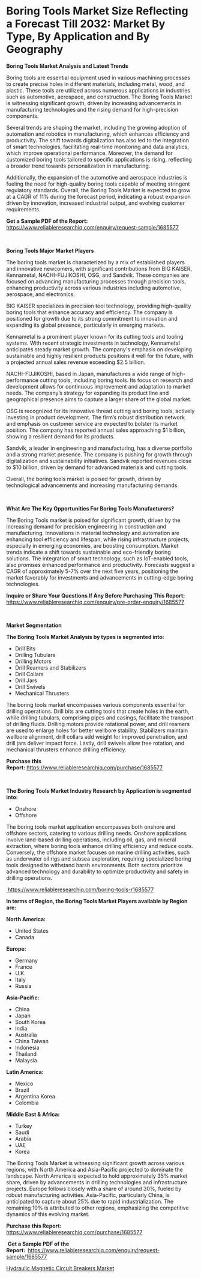 <p><h1>Boring Tools Market Size Reflecting a Forecast Till 2032: Market By Type, By Application and By Geography</h1></p><p><strong>Boring Tools Market Analysis and Latest Trends</strong></p>
<p><p>Boring tools are essential equipment used in various machining processes to create precise holes in different materials, including metal, wood, and plastic. These tools are utilized across numerous applications in industries such as automotive, aerospace, and construction. The Boring Tools Market is witnessing significant growth, driven by increasing advancements in manufacturing technologies and the rising demand for high-precision components.</p><p>Several trends are shaping the market, including the growing adoption of automation and robotics in manufacturing, which enhances efficiency and productivity. The shift towards digitalization has also led to the integration of smart technologies, facilitating real-time monitoring and data analytics, which improve operational performance. Moreover, the demand for customized boring tools tailored to specific applications is rising, reflecting a broader trend towards personalization in manufacturing.</p><p>Additionally, the expansion of the automotive and aerospace industries is fueling the need for high-quality boring tools capable of meeting stringent regulatory standards. Overall, the Boring Tools Market is expected to grow at a CAGR of 11% during the forecast period, indicating a robust expansion driven by innovation, increased industrial output, and evolving customer requirements.</p></p>
<p><strong>Get a Sample PDF of the Report:&nbsp;</strong> <a href="https://www.reliableresearchiq.com/enquiry/request-sample/1685577?utm_campaign=2282&utm_medium=2&utm_source=Github&utm_content=ia&utm_term=10042025&utm_id=boring-tools">https://www.reliableresearchiq.com/enquiry/request-sample/1685577</a></p>
<p>&nbsp;</p>
<p><strong>Boring Tools Major Market Players</strong></p>
<p><p>The boring tools market is characterized by a mix of established players and innovative newcomers, with significant contributions from BIG KAISER, Kennametal, NACHI-FUJIKOSHI, OSG, and Sandvik. These companies are focused on advancing manufacturing processes through precision tools, enhancing productivity across various industries including automotive, aerospace, and electronics.</p><p>BIG KAISER specializes in precision tool technology, providing high-quality boring tools that enhance accuracy and efficiency. The company is positioned for growth due to its strong commitment to innovation and expanding its global presence, particularly in emerging markets.</p><p>Kennametal is a prominent player known for its cutting tools and tooling systems. With recent strategic investments in technology, Kennametal anticipates steady market growth. The company's emphasis on developing sustainable and highly resilient products positions it well for the future, with a projected annual sales revenue exceeding $2.5 billion.</p><p>NACHI-FUJIKOSHI, based in Japan, manufactures a wide range of high-performance cutting tools, including boring tools. Its focus on research and development allows for continuous improvement and adaptation to market needs. The company’s strategy for expanding its product line and geographical presence aims to capture a larger share of the global market.</p><p>OSG is recognized for its innovative thread cutting and boring tools, actively investing in product development. The firm’s robust distribution network and emphasis on customer service are expected to bolster its market position. The company has reported annual sales approaching $1 billion, showing a resilient demand for its products.</p><p>Sandvik, a leader in engineering and manufacturing, has a diverse portfolio and a strong market presence. The company is pushing for growth through digitalization and sustainability initiatives. Sandvik reported revenues close to $10 billion, driven by demand for advanced materials and cutting tools.</p><p>Overall, the boring tools market is poised for growth, driven by technological advancements and increasing manufacturing demands.</p></p>
<p>&nbsp;</p>
<p><strong>What Are The Key Opportunities For Boring Tools Manufacturers?</strong></p>
<p><p>The Boring Tools market is poised for significant growth, driven by the increasing demand for precision engineering in construction and manufacturing. Innovations in material technology and automation are enhancing tool efficiency and lifespan, while rising infrastructure projects, especially in emerging economies, are boosting consumption. Market trends indicate a shift towards sustainable and eco-friendly boring solutions. The integration of smart technology, such as IoT-enabled tools, also promises enhanced performance and productivity. Forecasts suggest a CAGR of approximately 5-7% over the next five years, positioning the market favorably for investments and advancements in cutting-edge boring technologies.</p></p>
<p><strong>Inquire or Share Your Questions If Any Before Purchasing This Report:</strong> <a href="https://www.reliableresearchiq.com/enquiry/pre-order-enquiry/1685577?utm_campaign=2282&utm_medium=2&utm_source=Github&utm_content=ia&utm_term=10042025&utm_id=boring-tools">https://www.reliableresearchiq.com/enquiry/pre-order-enquiry/1685577</a></p>
<p>&nbsp;</p>
<p><strong>Market Segmentation</strong></p>
<p><strong>The Boring Tools Market Analysis by types is segmented into:</strong></p>
<p><ul><li>Drill Bits</li><li>Drilling Tubulars</li><li>Drilling Motors</li><li>Drill Reamers and Stabilizers</li><li>Drill Collars</li><li>Drill Jars</li><li>Drill Swivels</li><li>Mechanical Thrusters</li></ul></p>
<p><p>The boring tools market encompasses various components essential for drilling operations. Drill bits are cutting tools that create holes in the earth, while drilling tubulars, comprising pipes and casings, facilitate the transport of drilling fluids. Drilling motors provide rotational power, and drill reamers are used to enlarge holes for better wellbore stability. Stabilizers maintain wellbore alignment, drill collars add weight for improved penetration, and drill jars deliver impact force. Lastly, drill swivels allow free rotation, and mechanical thrusters enhance drilling efficiency.</p></p>
<p><strong>Purchase this Report:&nbsp;</strong><a href="https://www.reliableresearchiq.com/purchase/1685577?utm_campaign=2282&utm_medium=2&utm_source=Github&utm_content=ia&utm_term=10042025&utm_id=boring-tools">https://www.reliableresearchiq.com/purchase/1685577</a></p>
<p>&nbsp;</p>
<p><strong>The Boring Tools Market Industry Research by Application is segmented into:</strong></p>
<p><ul><li>Onshore</li><li>Offshore</li></ul></p>
<p><p>The boring tools market application encompasses both onshore and offshore sectors, catering to various drilling needs. Onshore applications involve land-based drilling operations, including oil, gas, and mineral extraction, where boring tools enhance drilling efficiency and reduce costs. Conversely, the offshore market focuses on marine drilling activities, such as underwater oil rigs and subsea exploration, requiring specialized boring tools designed to withstand harsh environments. Both sectors prioritize advanced technology and durability to optimize productivity and safety in drilling operations.</p></p>
<p><a href="https://www.reliableresearchiq.com/boring-tools-r1685577?utm_campaign=2282&utm_medium=2&utm_source=Github&utm_content=ia&utm_term=10042025&utm_id=boring-tools">&nbsp;https://www.reliableresearchiq.com/boring-tools-r1685577</a></p>
<p><strong>In terms of Region, the Boring Tools Market Players available by Region are:</strong></p>
<p>
    <p> <strong> North America: </strong>
        <ul>
            <li>United States</li>
            <li>Canada</li>
        </ul>
        </p> 
    <p> <strong> Europe: </strong>
        <ul>
            <li>Germany</li>
            <li>France</li>
            <li>U.K.</li>
            <li>Italy</li>
            <li>Russia</li>
        </ul>
        </p> 
    <p> <strong> Asia-Pacific: </strong>
        <ul>
            <li>China</li>
            <li>Japan</li>
            <li>South Korea</li>
            <li>India</li>
            <li>Australia</li>
            <li>China Taiwan</li>
            <li>Indonesia</li>
            <li>Thailand</li>
            <li>Malaysia</li>
        </ul>
        </p> 
    <p> <strong> Latin America: </strong>
        <ul>
            <li>Mexico</li>
            <li>Brazil</li>
            <li>Argentina Korea</li>
            <li>Colombia</li>
        </ul>
        </p> 
    <p> <strong> Middle East & Africa: </strong>
        <ul>
            <li>Turkey</li>
            <li>Saudi</li>
            <li>Arabia</li>
            <li>UAE</li>
            <li>Korea</li>
        </ul>
    </p>
    </p>
<p><p>The Boring Tools Market is witnessing significant growth across various regions, with North America and Asia-Pacific projected to dominate the landscape. North America is expected to hold approximately 35% market share, driven by advancements in drilling technologies and infrastructure projects. Europe follows closely with a share of around 30%, fueled by robust manufacturing activities. Asia-Pacific, particularly China, is anticipated to capture about 25% due to rapid industrialization. The remaining 10% is attributed to other regions, emphasizing the competitive dynamics of this evolving market.</p></p>
<p><strong>Purchase this Report: </strong><a href="https://www.reliableresearchiq.com/purchase/1685577?utm_campaign=2282&utm_medium=2&utm_source=Github&utm_content=ia&utm_term=10042025&utm_id=boring-tools">https://www.reliableresearchiq.com/purchase/1685577</a></p>
<p>&nbsp;<strong>Get a Sample PDF of the Report:&nbsp;&nbsp;</strong><a href="https://www.reliableresearchiq.com/enquiry/request-sample/1685577?utm_campaign=2282&utm_medium=2&utm_source=Github&utm_content=ia&utm_term=10042025&utm_id=boring-tools">https://www.reliableresearchiq.com/enquiry/request-sample/1685577</a></p>
<p><strong></strong></p>
<p><p><a href="https://github.com/pidlisseas/Market-Research-Report-List-1/blob/main/hydraulic-magnetic-circuit-breakers-market.md?utm_campaign=2282&utm_medium=2&utm_source=Github&utm_content=ia&utm_term=10042025&utm_id=boring-tools">Hydraulic Magnetic Circuit Breakers Market</a></p></p>